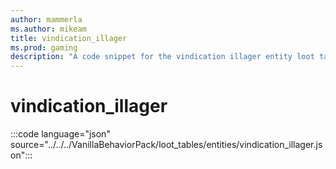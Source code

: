 ```yaml
---
author: mammerla
ms.author: mikeam
title: vindication_illager
ms.prod: gaming
description: "A code snippet for the vindication illager entity loot table"
---
```


# vindication_illager

:::code language="json" source="../../../VanillaBehaviorPack/loot_tables/entities/vindication_illager.json":::
